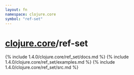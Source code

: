 ```yaml
---
layout: fn
namespace: clojure.core
symbol: "ref-set"
---
```


# [clojure.core](../)/ref-set

{% include 1.4.0/clojure.core/ref_set/docs.md %}
{% include 1.4.0/clojure.core/ref_set/examples.md %}
{% include 1.4.0/clojure.core/ref_set/src.md %}

